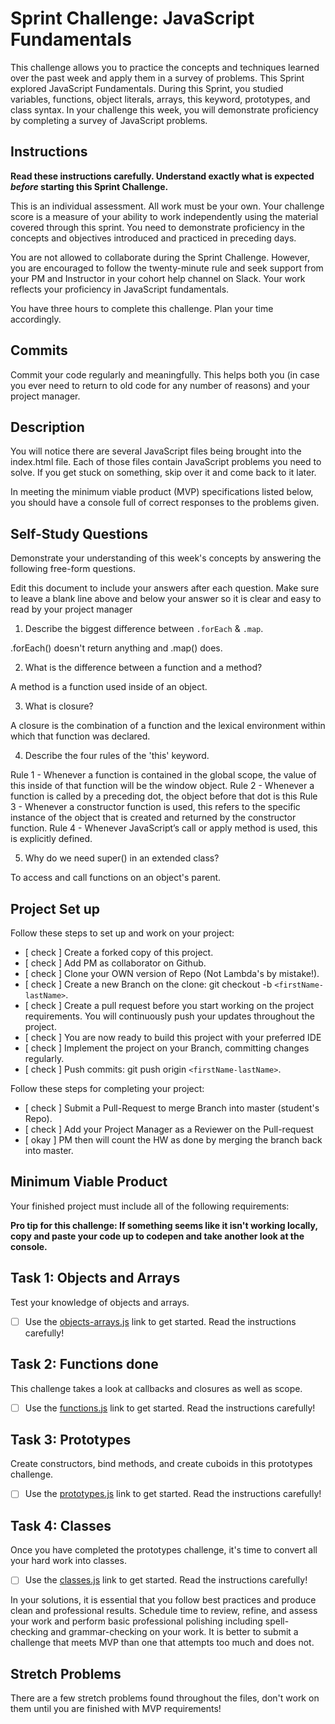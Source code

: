 # Sprint Challenge: JavaScript Fundamentals

This challenge allows you to practice the concepts and techniques learned over the past week and apply them in a survey of problems. This Sprint explored JavaScript Fundamentals. During this Sprint, you studied variables, functions, object literals, arrays, this keyword, prototypes, and class syntax. In your challenge this week, you will demonstrate proficiency by completing a survey of JavaScript problems.

## Instructions

**Read these instructions carefully. Understand exactly what is expected _before_ starting this Sprint Challenge.**

This is an individual assessment. All work must be your own. Your challenge score is a measure of your ability to work independently using the material covered through this sprint. You need to demonstrate proficiency in the concepts and objectives introduced and practiced in preceding days.

You are not allowed to collaborate during the Sprint Challenge. However, you are encouraged to follow the twenty-minute rule and seek support from your PM and Instructor in your cohort help channel on Slack. Your work reflects your proficiency in JavaScript fundamentals.

You have three hours to complete this challenge. Plan your time accordingly.

## Commits

Commit your code regularly and meaningfully. This helps both you (in case you ever need to return to old code for any number of reasons) and your project manager.

## Description

You will notice there are several JavaScript files being brought into the index.html file.  Each of those files contain JavaScript problems you need to solve.  If you get stuck on something, skip over it and come back to it later.

In meeting the minimum viable product (MVP) specifications listed below, you should have a console full of correct responses to the problems given.

## Self-Study Questions

Demonstrate your understanding of this week's concepts by answering the following free-form questions.

Edit this document to include your answers after each question. Make sure to leave a blank line above and below your answer so it is clear and easy to read by your project manager

1. Describe the biggest difference between `.forEach` & `.map`.

.forEach() doesn't return anything and .map() does.

2. What is the difference between a function and a method?

A method is a function used inside of an object. 

3. What is closure?

A closure is the combination of a function and the lexical environment within which that function was declared.

4. Describe the four rules of the 'this' keyword.

Rule 1 -  Whenever a function is contained in the global scope, the value of this inside of that function will be the window object.
Rule 2 - Whenever a function is called by a preceding dot, the object before that dot is this
Rule 3 - Whenever a constructor function is used, this refers to the specific instance of the object that is created and returned by the constructor function.
Rule 4 - Whenever JavaScript’s call or apply method is used, this is explicitly defined.

5. Why do we need super() in an extended class?

To access and call functions on an object's parent.

## Project Set up

Follow these steps to set up and work on your project:

- [ check ] Create a forked copy of this project.
- [ check ] Add PM as collaborator on Github.
- [ check ] Clone your OWN version of Repo (Not Lambda's by mistake!).
- [ check ] Create a new Branch on the clone: git checkout -b `<firstName-lastName>`.
- [ check ] Create a pull request before you start working on the project requirements.  You will continuously push your updates throughout the project.
- [ check ] You are now ready to build this project with your preferred IDE
- [ check ] Implement the project on your Branch, committing changes regularly.
- [ check ] Push commits: git push origin `<firstName-lastName>`.

Follow these steps for completing your project:

- [ check ] Submit a Pull-Request to merge <firstName-lastName> Branch into master (student's  Repo).
- [ check ] Add your Project Manager as a Reviewer on the Pull-request
- [ okay ] PM then will count the HW as done by  merging the branch back into master.


## Minimum Viable Product

Your finished project must include all of the following requirements:

**Pro tip for this challenge: If something seems like it isn't working locally, copy and paste your code up to codepen and take another look at the console.**

## Task 1: Objects and Arrays
Test your knowledge of objects and arrays. 
* [ ] Use the [objects-arrays.js](challenges/objects-arrays.js) link to get started.  Read the instructions carefully!

## Task 2: Functions done
<!-- done -->
This challenge takes a look at callbacks and closures as well as scope. 
* [ ] Use the [functions.js](challenges/functions.js) link to get started. Read the instructions carefully!

## Task 3: Prototypes
Create constructors, bind methods, and create cuboids in this prototypes challenge.
* [ ] Use the [prototypes.js](challenges/prototypes.js) link to get started. Read the instructions carefully!

## Task 4: Classes
Once you have completed the prototypes challenge, it's time to convert all your hard work into classes.
* [ ] Use the [classes.js](challenges/classes.js) link to get started. Read the instructions carefully!

In your solutions, it is essential that you follow best practices and produce clean and professional results. Schedule time to review, refine, and assess your work and perform basic professional polishing including spell-checking and grammar-checking on your work. It is better to submit a challenge that meets MVP than one that attempts too much and does not.

## Stretch Problems

There are a few stretch problems found throughout the files, don't work on them until you are finished with MVP requirements!
